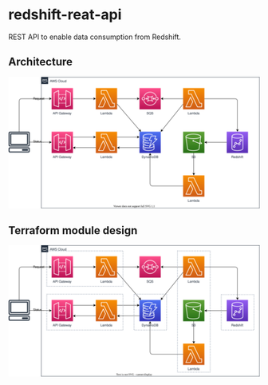 # redshift-reat-api

REST API to enable data consumption from Redshift.

## Architecture

![architecture](img/architecture.drawio.svg)

## Terraform module design

![module-design](img/module-design.drawio.svg)
